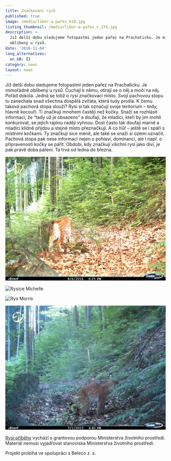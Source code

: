```yaml
---
title: Značkování rysů
published: true
image: /media/libor-a-pařez_610.jpg
listing_thumbnail: /media/libor-a-pařez_v_274.jpg
description: >-
  Již delší dobu sledujeme fotopastmi jeden pařez na Prachaticku. Je mimořádně
  oblíbený u rysů.
date: '2016-11-04'
lang_alternatives:
  en_GB: {}
category: news
layout: news
---
```

Již delší dobu sledujeme fotopastmi jeden pařez na Prachaticku. Je mimořádně oblíbený u rysů. Čuchají k němu, otírají se o něj a močí na něj. Pořád dokola. Jedná se totiž o rysí značkovací místo. Svojí pachovou stopu tu zanechala snad všechna dospělá zvířata, která tudy prošla. K čemu taková pachová stopa slouží? Rysi si tak označují svoje teritorium – tedy, hlavně kocouři. Ti značkují mnohem častěji než kočky. Snaží se rozhlásit informaci, že “tady už je obsazeno” a doufají, že mladíci, kteří by jim mohli konkurovat, se jejich rajónu raději vyhnou. Dost často tak doufají marně a mladíci klidně přijdou a stejné místo přeznačkují. A co hůř – ještě se i spáří s místními kočkami. Ty značkují sice méně, ale také se snaží si území označit. Pachová stopa pak nese informaci nejen o pohlaví, dominanci, ale i např. o připravenosti kočky se pářit. Období, kdy značkují všichni rysi jako diví, je pak právě doba páření. Ta trvá od ledna do března. 

![](/media/cdy00006_610.jpg)

![Rysice Michelle](/media/michelle-a-pařez_610.jpg "Rysice Michelle")

![Rys Morris](/media/morris-a-pařez_610.jpg "Rys Morris")

![](/media/rb54020150701_610.jpg)

[Rysí příběhy](/projects/rysi-pribehy.html) vychází s grantovou podporou Ministerstva životního prostředí. Materiál nemusí vyjadřovat stanoviska Ministerstva životního prostředí.

Projekt probíhá ve spolupráci s Beleco z. s.
